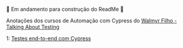 🚧 Em andamento para construção do ReadMe 🚧

Anotações dos cursos de Automação com Cypress do [Walmyr Filho - Talking About Testing](https://github.com/wlsf82)

1: [Testes end-to-end com Cypress](https://github.com/wlsf82/testes-e2e-com-cypress-v2)